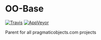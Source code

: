 # OO-Base

[![Travis](https://travis-ci.org/pragmatic-objects/oo-base.svg?branch=master)](https://travis-ci.org/pragmatic-objects/oo-base)
[![AppVeyor](https://ci.appveyor.com/api/projects/status/ph486f8ob3hoq63x/branch/master?svg=true)](https://ci.appveyor.com/project/skapral/oo-base/branch/master)

Parent for all pragmaticobjects.com projects
